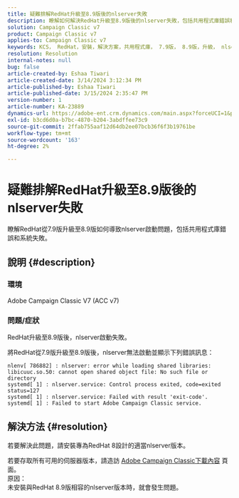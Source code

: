 ```yaml
---
title: 疑難排解RedHat升級至8.9版後的nlserver失敗
description: 瞭解如何解決RedHat升級至8.9版後的nlserver失敗，包括共用程式庫錯誤和Adobe Campaign Classic服務問題。
solution: Campaign Classic v7
product: Campaign Classic v7
applies-to: Campaign Classic v7
keywords: KCS， RedHat，安裝，解決方案，共用程式庫， 7.9版， 8.9版，升級， nlserver，退出代碼
resolution: Resolution
internal-notes: null
bug: false
article-created-by: Eshaa Tiwari
article-created-date: 3/14/2024 3:12:34 PM
article-published-by: Eshaa Tiwari
article-published-date: 3/15/2024 2:35:47 PM
version-number: 1
article-number: KA-23889
dynamics-url: https://adobe-ent.crm.dynamics.com/main.aspx?forceUCI=1&pagetype=entityrecord&etn=knowledgearticle&id=ff036546-15e2-ee11-904c-6045bd03c412
exl-id: b3cd6d0a-b7bc-4870-b204-3abdffee73c9
source-git-commit: 2ffab755aaf12d64db2ee07bcb36f6f3b19761be
workflow-type: tm+mt
source-wordcount: '163'
ht-degree: 2%

---
```


# 疑難排解RedHat升級至8.9版後的nlserver失敗


瞭解RedHat從7.9版升級至8.9版如何導致nlserver啟動問題，包括共用程式庫錯誤和系統失敗。

## 說明 {#description}


### 環境

Adobe Campaign Classic V7 (ACC v7)

### 問題/症狀

RedHat升級至8.9版後，nlserver啟動失敗。

將RedHat從7.9版升級至8.9版後，nlserver無法啟動並顯示下列錯誤訊息：


```
nlenv[ 786882] : nlserver: error while loading shared libraries: libicuuc.so.50: cannot open shared object file: No such file or directory
systemd[ 1] : nlserver.service: Control process exited, code=exited status=127
systemd[ 1] : nlserver.service: Failed with result 'exit-code'.
systemd[ 1] : Failed to start Adobe Campaign Classic service.
```





## 解決方法 {#resolution}


若要解決此問題，請安裝專為RedHat 8設計的適當nlserver版本。

若要存取所有可用的伺服器版本，請造訪 [Adobe Campaign Classic下載內容](https://experience.adobe.com/#/downloads/content/software-distribution/en/campaign.html) 頁面。
<br>原因： <br>
未安裝與RedHat 8.9版相容的nlserver版本時，就會發生問題。
